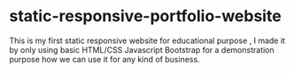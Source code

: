 # static-responsive-portfolio-website
This is my first static responsive website for educational purpose , I made it by only using basic HTML/CSS Javascript Bootstrap for a demonstration purpose how we can use it for any kind of business.
